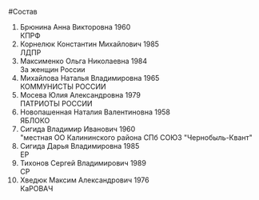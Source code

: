 #Состав
1. Брюнина Анна Викторовна 1960   
    КПРФ
2. Корнелюк Константин Михайлович 1985   
    ЛДПР
3. Максименко Ольга Николаевна 1984   
    За женщин России
4. Михайлова Наталья Владимировна 1965   
    КОММУНИСТЫ РОССИИ
5. Мосева Юлия Александровна 1979   
    ПАТРИОТЫ РОССИИ
6. Новопашенная Наталия Валентиновна 1958   
    ЯБЛОКО
7. Сигида Владимир Иванович 1960   
    "местная ОО Калининского района СПб СОЮЗ "Чернобыль-Квант"
8. Сигида Дарья Владимировна 1985   
    ЕР
9. Тихонов Сергей Владимирович 1989   
    СР
10. Хведюк Максим Александрович 1976   
    КаРОВАЧ
